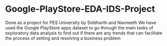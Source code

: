 # Google-PlayStore-EDA-IDS-Project
Done as a project for PES University by Siddharth and Navneeth
We have used the Google PlayStore apps dataset to go through the main tasks of exploratory data analysis to find out if there are any trends that can facilitate the process of setting and resolving a business problem  
